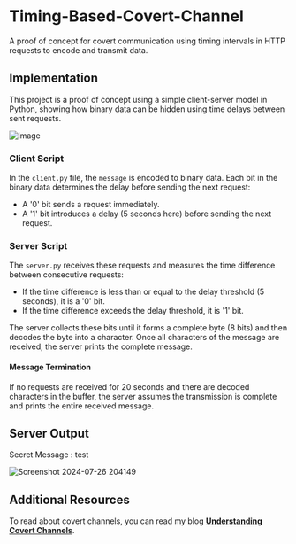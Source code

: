 # Timing-Based-Covert-Channel
A proof of concept for covert communication using timing intervals in HTTP requests to encode and transmit data.

## Implementation
This project is a proof of concept using a simple client-server model in Python, showing how binary data can be hidden using time delays between sent requests. 

![image](https://github.com/user-attachments/assets/3cc1f850-dd78-47c1-a989-1fa1bce0590e)

### Client Script
In the `client.py` file, the `message` is encoded to binary data. Each bit in the binary data determines the delay before sending the next request:
- A '0' bit sends a request immediately.
- A '1' bit introduces a delay (5 seconds here) before sending the next request.

### Server Script
The `server.py` receives these requests and measures the time difference between consecutive requests:
- If the time difference is less than or equal to the delay threshold (5 seconds), it is a '0' bit.
- If the time difference exceeds the delay threshold, it is '1' bit.

The server collects these bits until it forms a complete byte (8 bits) and then decodes the byte into a character. Once all characters of the message are received, the server prints the complete message.

#### Message Termination 
If no requests are received for 20 seconds and there are decoded characters in the buffer, the server assumes the transmission is complete and prints the entire received message.

## Server Output
Secret Message : test

 ![Screenshot 2024-07-26 204149](https://github.com/user-attachments/assets/481b18f4-ef94-466c-a083-f9da27e55ae8)

## Additional Resources

To read about covert channels, you can read my blog [**Understanding Covert Channels**](https://medium.com/@vansh_/understanding-covert-channels-hands-on-19585315a19d).
